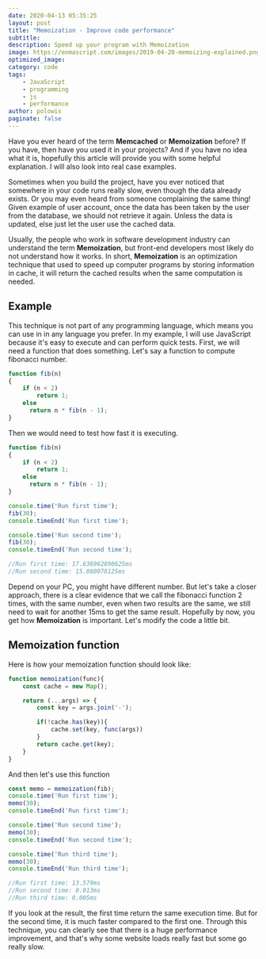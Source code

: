 ```yaml
---
date: 2020-04-13 05:35:25
layout: post
title: "Memoization - Improve code performance"
subtitle:
description: Speed up your program with Memoization
image: https://enmascript.com/images/2019-04-20-memoizing-explained.png
optimized_image:
category: code
tags:
    - JavaScript
    - programming
    - js
    - performance
author: polowis
paginate: false
---
```


Have you ever heard of the term **Memcached** or **Memoization** before? If you have, then have you  used it in your projects? And if you have no idea what it is, hopefully this article will provide you with some helpful explanation. I will also look into real case examples.

Sometimes when you build the project, have you ever noticed that somewhere in your code runs really slow, even though the data already exists. Or you may even heard from someone complaining the same thing! Given example of user account, once the data has been taken by the user from the database, we should not retrieve it again. Unless the data is updated, else just let the user use the cached data.

Usually, the people who work in software development industry can understand the term **Memoization**, but front-end developers most likely do not understand how it works. In short, **Memoization** is an optimization technique that used to speed up computer programs by storing information in cache, it will return the cached results when the same computation is needed. 

## Example

This technique is not part of any programming language, which means you can use in in any language you prefer. In my example, I will use JavaScript because it's easy to execute and can perform quick tests. First, we will need a function that does something. Let's say a function to compute fibonacci number. 
```js
function fib(n)
{
    if (n < 2)
        return 1;
    else
      return n * fib(n - 1);
}
```
Then we would need to test how fast it is executing.
```js
function fib(n)
{
    if (n < 2)
        return 1;
    else
      return n * fib(n - 1);
}

console.time('Run first time');
fib(30);
console.timeEnd('Run first time');

console.time('Run second time');
fib(30);
console.timeEnd('Run second time');

//Run first time: 17.636962890625ms
//Run second time: 15.080078125ms
```

Depend on your PC, you might have different number. But let's take a closer approach, there is a clear evidence that we call the fibonacci function 2 times, with the same number, even when two results are the same, we still need to wait for another 15ms to get the same result. Hopefully by now, you get how **Memoization** is important. Let's modify the code a little bit.

## Memoization function

Here is how your memoization function should look like:
```js
function memoization(func){
    const cache = new Map();

    return (...args) => {
        const key = args.join('-');

        if(!cache.has(key)){
            cache.set(key, func(args))
        }
        return cache.get(key);
    }
}
```
And then let's use this function
```js
const memo = memoization(fib);
console.time('Run first time');
memo(30);
console.timeEnd('Run first time');

console.time('Run second time');
memo(30);
console.timeEnd('Run second time');

console.time('Run third time');
memo(30);
console.timeEnd('Run third time');

//Run first time: 13.579ms
//Run second time: 0.013ms
//Run third time: 0.005ms
```

If you look at the result, the first time return the same execution time. But for the second time, it is much faster compared to the first one. Through this technique, you can clearly see that there is a huge performance improvement, and that's why some website loads really fast but some go really slow.

